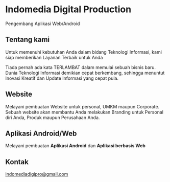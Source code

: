 # Indomedia Digital Production

Pengembang Aplikasi Web/Android


## Tentang kami

Untuk memenuhi kebutuhan Anda dalam bidang Teknologi Informasi, kami siap memberikan Layanan Terbaik untuk Anda

Tiada pernah ada kata TERLAMBAT dalam memulai sebuah bisnis baru. Dunia Teknologi Informasi demikian cepat berkembang, sehingga menuntut Inovasi Kreatif dan Update Informasi yang cepat pula.

## Website
Melayani pembuatan Website untuk personal, UMKM maupun Corporate. Sebuah website akan membantu Anda melakukan Branding untuk Personal diri Anda, Produk maupun Perusahaan Anda.

## Aplikasi Android/Web
Melayani pembuatan **Aplikasi Android** dan **Aplikasi berbasis Web**

## Kontak 
[indomediadigipro@gmail.com](https://gmail.com/)
